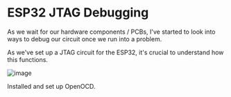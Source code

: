 # ESP32 JTAG Debugging

As we wait for our hardware components / PCBs, I've started to look into ways to debug our circuit once we run into a problem.

As we've set up a JTAG circuit for the ESP32, it's crucial to understand how this functions.

![image](https://user-images.githubusercontent.com/90225925/197851557-69d5f1d0-279d-423e-b510-956fb5c6dbd5.png)

Installed and set up OpenOCD.
